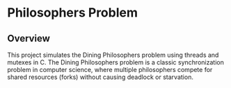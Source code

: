 # Philosophers Problem

## Overview
This project simulates the Dining Philosophers problem using threads and mutexes in C. The Dining Philosophers problem is a classic synchronization problem in computer science, where multiple philosophers compete for shared resources (forks) without causing deadlock or starvation.


<!-- ## Parameters
The following parameters can be adjusted in the `main` function of the source code:
- `num_of_philosophers`: Number of philosophers.
- `time_to_die`: Time in milliseconds after which a philosopher dies if not eating.
- `time_to_eat`: Time in milliseconds a philosopher takes to eat.
- `time_to_sleep`: Time in milliseconds a philosopher takes to sleep.
- `num_of_times_each_philosopher_must_eat`: Number of times each philosopher must eat before exiting.

## Notes
- This implementation uses mutexes for synchronization.
- It's important to choose appropriate values for parameters to observe different scenarios and behaviors of the dining philosophers. -->

